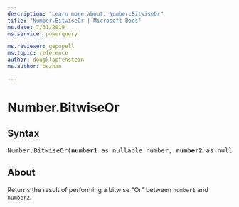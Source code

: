 ```yaml
---
description: "Learn more about: Number.BitwiseOr"
title: "Number.BitwiseOr | Microsoft Docs"
ms.date: 7/31/2019
ms.service: powerquery

ms.reviewer: gepopell
ms.topic: reference
author: dougklopfenstein
ms.author: bezhan

---
```

# Number.BitwiseOr

## Syntax

<pre>
Number.BitwiseOr(<b>number1</b> as nullable number, <b>number2</b> as nullable number) as nullable number
</pre>
  
## About  
Returns the result of performing a bitwise "Or" between `number1` and `number2`.
